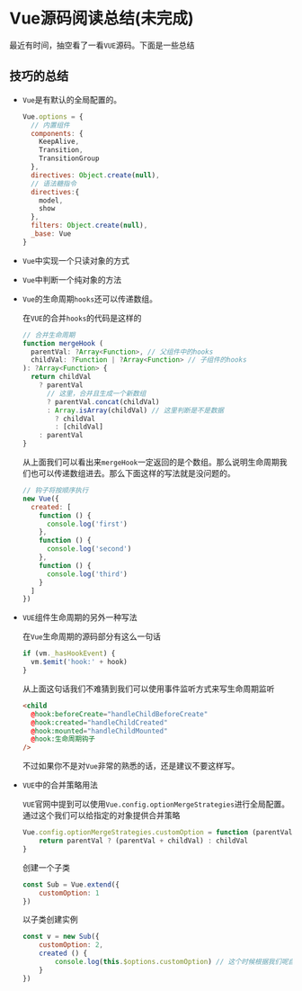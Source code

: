 # Vue源码阅读总结(未完成)
 最近有时间，抽空看了一看`VUE`源码。下面是一些总结

 ## 技巧的总结

- `Vue`是有默认的全局配置的。
  ```js
  Vue.options = {
    // 内置组件
    components: {
      KeepAlive,
      Transition,
      TransitionGroup
    },
    directives: Object.create(null),
    // 语法糖指令
    directives:{
      model,
      show
    },
    filters: Object.create(null),
    _base: Vue
  }
  ```
- `Vue`中实现一个只读对象的方式
- `Vue`中判断一个纯对象的方法

- `Vue`的生命周期`hooks`还可以传递数组。
  
  在`VUE`的合并`hooks`的代码是这样的
  ```js
  // 合并生命周期
  function mergeHook (
    parentVal: ?Array<Function>, // 父组件中的hooks
    childVal: ?Function | ?Array<Function> // 子组件的hooks
  ): ?Array<Function> {
    return childVal
      ? parentVal
        // 这里，合并且生成一个新数组
        ? parentVal.concat(childVal)
        : Array.isArray(childVal) // 这里判断是不是数据
          ? childVal
          : [childVal]
      : parentVal
  }
  ```
  从上面我们可以看出来`mergeHook`一定返回的是个数组。那么说明生命周期我们也可以传递数组进去。那么下面这样的写法就是没问题的。
  ```js
  // 钩子将按顺序执行
  new Vue({
    created: [
      function () {
        console.log('first')
      },
      function () {
        console.log('second')
      },
      function () {
        console.log('third')
      }
    ]
  })
  ```
- `VUE`组件生命周期的另外一种写法
  
  在`Vue`生命周期的源码部分有这么一句话
  ```js
  if (vm._hasHookEvent) {
    vm.$emit('hook:' + hook)
  }
  ```
  从上面这句话我们不难猜到我们可以使用事件监听方式来写生命周期监听
  ```html
  <child
    @hook:beforeCreate="handleChildBeforeCreate"
    @hook:created="handleChildCreated"
    @hook:mounted="handleChildMounted"
    @hook:生命周期钩子
  />
  ```
  不过如果你不是对`Vue`非常的熟悉的话，还是建议不要这样写。


- `VUE`中的合并策略用法
  
  `VUE`官网中提到可以使用`Vue.config.optionMergeStrategies`进行全局配置。通过这个我们可以给指定的对象提供合并策略
  ```js
  Vue.config.optionMergeStrategies.customOption = function (parentVal, childVal) {
      return parentVal ? (parentVal + childVal) : childVal
  }
  ```
  创建一个子类
  ```js
  const Sub = Vue.extend({
      customOption: 1
  })
  ```
  以子类创建实例
  ```js
  const v = new Sub({
      customOption: 2,
      created () {
          console.log(this.$options.customOption) // 这个时候根据我们呢自己策略 那么返回的就是3
      }
  })
  ```



